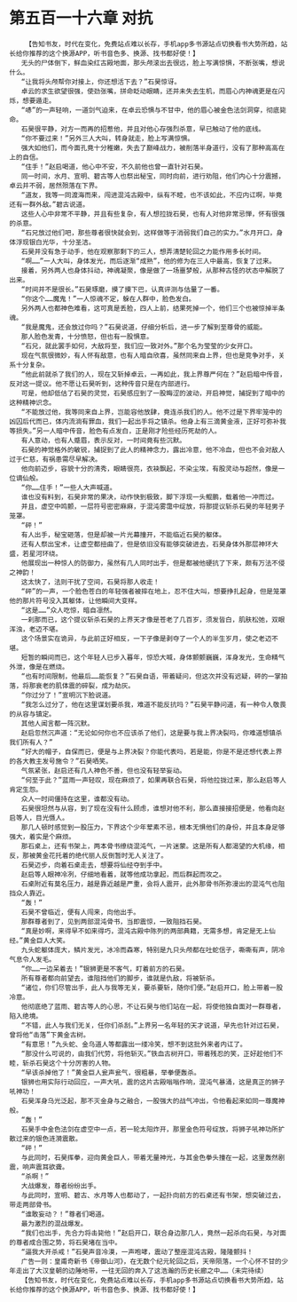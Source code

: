 # 第五百一十六章 对抗
        【告知书友，时代在变化，免费站点难以长存，手机app多书源站点切换看书大势所趋，站长给你推荐的这个换源APP，听书音色多、换源、找书都好使！】
       无头的尸体倒下，鲜血染红古殿地面，那头颅滚出去很远，脸上写满惊惧，不断张嘴，想说什么。
       “让我将头颅帮你对接上，你还想活下去？”石昊惊讶。
       卓云的求生欲望很强，使劲张嘴，拼命眨动眼睛，还并未失去生机，而眉心内神魂更是在闪烁，想要遁走。
       “哧”的一声轻响，一道剑气迫来，在卓云恐惧与不甘中，他的眉心被金色法剑洞穿，彻底毙命。
       石昊很平静，对方一而再的招惹他，并且对他心存强烈杀意，早已触动了他的底线。
       “你不要过来！”另外三人大叫，转身就走，脸上写满惊惧。
       强大如他们，而今面孔竟十分稚嫩，失去了巅峰战力，被削落半身道行，没有了那种高高在上的自信。
       “住手！”赵启喝道，他心中不安，不久前他也曾一直针对石昊。
       同一时间，水月、宣明、碧古等人也祭出秘宝，同时向前，进行劝阻，他们内心十分震撼，卓云并不弱，居然殒落在下界。
       “道友，我等一同渡海而来，闯进混沌古殿中，纵有不睦，也不该如此，不应内讧啊，毕竟还有一群外敌。”碧古说道。
       这些人心中非常不平静，并且有些复杂，有人想拉拢石昊，也有人对他非常忌惮，怀有很强的杀意。
       “石兄放过他们吧，那些尊者很快就会到，这样做等于消弱我们自己的实力。”水月开口，身体浮现银白光华，十分圣洁。
       石昊并没有急于动手，他在观察那剩下的三人，想弄清楚轮回之力能作用多长时间。
       “啊……”一人大叫，身体发光，而后逐渐“成熟”，他的修为在三人中最高，恢复了过来。
       接着，另外两人也身体抖动，神魂凝聚，像是做了一场噩梦般，从那种古怪的状态中解脱了出来。
       “时间并不是很长。”石昊琢磨，摸了摸下巴，认真评测与估量了一番。
       “你这个……魔鬼！”一人惊魂不定，躲在人群中，脸色发白。
       另外两人也都神色难看，这可真是丢脸，四人上前，结果死掉一个，他们三个也被惊掉半条魂。
       “我是魔鬼，还会放过你吗？”石昊说道，仔细分析后，进一步了解到至尊骨的威能。
       那人脸色发青，十分愤怒，但也有一股惧意。
       “石兄，就此罢手如何，大敌将至，我们应一致对外。”那个名为莹莹的少女开口。
       现在气氛很微妙，有人怀有敌意，也有人暗自欣喜，虽然同来自上界，但也是竞争对手，关系十分复杂。
       “他此前就杀了我们的人，现在又斩掉卓云，一再如此，我上界尊严何在？”赵启暗中传音，反对这一提议。他不愿让石昊听到，这种传音只是在内部进行。
       可是，他却低估了石昊的灵觉，石昊感应到了一股晦涩的波动，开启神觉，捕捉到了暗中的这种精神识念。
       “不能放过他，我等同来自上界，岂能容他放肆，竟连杀我们的人。他不过是下界牢笼中的凶囚后代而已，体内流淌有罪血，我们一起出手将之镇杀。他身上有三滴黄金液，正好可弥补我等损失。”另一人暗中传音，脸色有点发白，正是刚才险些经历死劫的人。
       有人意动，也有人蹙眉，表示反对，一时间竟有些沉默。
       石昊的神觉格外的敏锐，捕捉到了此人的精神念力，露出冷意，他不冷血，但也不会对敌人过于仁慈，有祸患需尽早解决。
       他向前迈步，容貌十分的清秀，眼睛很亮，衣袂飘起，不染尘埃，有股灵动与超然，像是一位谪仙般。
       “你……住手！”一些人大声喊道。
       谁也没有料到，石昊非常的果决，动作快到极致，脚下浮现一头鲲鹏，载着他一冲而过。
       并且，虚空中鸣颤，一层符号密密麻麻，于混沌雾霭中绽放，将那提议斩杀石昊的年轻男子笼罩。
       “砰！”
       有人出手，秘宝砸落，但是却被一片光幕撞开，不能临近石昊的躯体。
       还有人祭出宝术，让虚空都扭曲了，但是依旧没有能够突破进去，石昊身体外那层神环大盛，若星河环绕。
       他展现出一种惊人的防御力，虽然有几人同时出手，但是都被他硬抗了下来，颇有万法不侵之神韵！
       这太快了，法则干扰了空间，石昊将那人收走！
       “砰”的一声，一个脸色苍白的年轻强者被摔在地上，忍不住大叫，想要挣扎起身，但是笼罩他的那片符号没入其躯体，让他瞬间大变样。
       “这是……”众人吃惊，暗自凛然。
       一刹那而已，这个提议斩杀石昊的上界天才像是苍老了几百岁，须发皆白，肌肤松弛，双眼浑浊，老迈不堪。
       这个场景实在诡异，与此前正好相反，一下子像是剥夺了一个人的半生岁月，使之老迈不堪。
       短暂的瞬间而已，这个年轻人已步入暮年，惊恐大喊，身体颤颤巍巍，浑身发光，生命精气外泄，像是在燃烧。
       “也有时间限制，他最后……能恢复？”石昊自语，带着疑问，但这次并没有迟疑，砰的一掌拍落，将那衰老的肌体震的碎裂，成为劫灰。
       “你过分了！”宣明沉下脸说道。
       “我怎么过分了，他在这里谋划要杀我，难道不能反抗吗？”石昊平静问道，有一种令人敬畏的从容与镇定。
       其他人闻言都一阵沉默。
       赵启忽然沉声道：“无论如何你也不应该杀了他们，这是要与我上界决裂吗，你难道想镇杀我们所有人？”
       “好大的帽子，自保而已，便是与上界决裂？你能代表吗，若是能，你是不是还想代表上界的各大教主发号施令？”石昊哂笑。
       气氛紧张，赵启还有几人神色不善，但也没有轻举妄动。
       “何至于此？”蓝雨一声轻叹，现在麻烦了，如果再联合石昊，将他拉拢过来，那么赵启等人肯定生怨。
       众人一时间僵持在这里，谁都没有动。
       石昊很坦然与从容，到了现在没有什么顾虑，谁想对他不利，那么直接接招便是，他看向赵启等人，目光慑人。
       那几人顿时感觉到一股压力，下界这个少年荤素不忌，根本无惧他们的身份，并且本身足够强大，着实是个麻烦。
       那石桌上，还有书架上，两本骨书缭绕混沌气，一片迷蒙。这是所有人都渴望的大机缘，相反，那被黄金花托着的绝代丽人反倒暂时无人关注了。
       石昊迈步，向着石桌走去，想要将仙经夺到手中。
       赵启等人眼神冷冽，仔细地看着，就等他成功拿起，而后群起而攻之。
       石桌附近有莫名压力，越是靠近越是严重，会将人震开，此外那骨书所弥漫出的混沌气也阻挡众人靠近。
       “轰！”
       石昊不曾临近，便有人闯来，向他出手。
       那群尊者到了，见到两部混沌骨书，当即震惊，一致阻挡石昊。
       “真是妙啊，来得早不如来得巧，混沌古殿中陈列的两部典籍，无需多想，肯定是无上仙经。”黄金巨人大笑。
       九头蛇躯体庞大，鳞片发光，冰冷而森寒，特别是九只头颅都在吐蛇信子，嘶嘶有声，阴冷气息令人发毛。
       “你……一边呆着去！”银狮更是不客气，盯着前方的石昊。
       所有尊者都向前望去，谁阻挡他们的脚步，谁就是仇敌，将被斩杀。
       “诸位，你们尽管出手，此人与我等无关，要杀要斩，随你们便。”赵启开口，脸上带着一股冷意。
       他彻底绝了蓝雨、碧古等人的心思，不让石昊与他们站在一起，将使他独自面对一群尊者，陷入绝境。
       “不错，此人与我们无关，任你们杀刮。”上界另一名年轻的天才说道，早先也针对过石昊，曾将他“击落”下黄金古树。
       “有意思！”九头蛇、金乌道人等都露出一缕冷笑，想不到这批外来者内讧了。
       “那没什么可说的，由我们代劳，将他斩灭。”铁血古树开口，带着残忍的笑，正好趁他们不睦，斩杀石昊这个十分厉害的人物。
       “早该杀掉他了！”黄金巨人瓮声瓮气，很粗暴，举拳便轰杀。
       银狮也用实际行动回应，一声大吼，震的这片古殿嗡嗡作响，混沌气暴涌，这是真正的狮子吼神功！
       石昊浑身乌光泛起，那不灭金身与之融合，一股强大的战气冲出，令他看起来如同一尊魔神般。
       “轰！”
       石昊手中金色法剑在虚空中一点，若一轮太阳炸开，那里金色符号绽放，将狮子吼神功所扩散过来的银色涟漪震散。
       “砰！”
       与此同时，石昊挥拳，迎向黄金巨人，带着无量神光，与其金色拳头撞在一起，这里轰然剧震，响声震耳欲聋。
       “杀啊！”
       大战爆发，尊者纷纷出手。
       与此同时，宣明、碧古、水月等人也都动了，一起扑向前方的石桌还有书架，想突破过去，带走两部骨书。
       “谁敢妄动？！”尊者们喝道。
       最为激烈的混战爆发。
       “我们也出手，先合力将击毙他！”赵启开口，联合身边那几人，竟然一起杀向石昊，与对面的尊者成合围之势，将石昊堵在当中。
       “逼我大开杀戒！”石昊声音冷漠，一声咆哮，震动了整座混沌古殿，隆隆颤抖！
       广告一则：皇甫奇新书《帝御山河》，在无数个纪元轮回之后，天帝陨落，一个心怀不甘的少年走出了大汉皇朝的边陲地带，一往无回的奔入了这浩瀚的历史长廊之中……（未完待续）
       【告知书友，时代在变化，免费站点难以长存，手机app多书源站点切换看书大势所趋，站长给你推荐的这个换源APP，听书音色多、换源、找书都好使！】